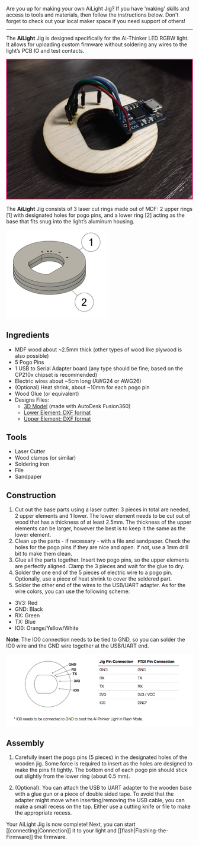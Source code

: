 Are you up for making your own AiLight Jig? If you have 'making' skills and access to tools and materials, then follow the instructions below. Don't forget to check out your local maker space if you need support of others!

***

The **AiLight** Jig is designed specifically for the Ai-Thinker LED RGBW light. It allows for uploading custom firmware without soldering any wires to the light’s PCB IO and test contacts. 

![AiLight Jig](images/ailight_jig.png)

The **AiLight** Jig consists of 3 laser cut rings made out of MDF: 2 upper rings [1] with designated holes for pogo pins, and a lower ring [2] acting as the base that fits snug into the light’s aluminum housing.

![AiLight 3D Image](images/ailight_jig_3d.png)

## Ingredients
- MDF wood about ~2.5mm thick (other types of wood like plywood is also possible)
- 5 Pogo Pins 
- 1 USB to Serial Adapter board (any type should be fine; based on the CP210x chipset is recommended)
- Electric wires about ~5cm long (AWG24 or AWG26)
- (Optional) Heat shrink, about ~10mm for each pogo pin 
- Wood Glue (or equivalent)
- Designs Files:
  - [3D Model](http://a360.co/2rP8FqM) (made with AutoDesk Fusion360)
  - [Lower Element: DXF format](http://a360.co/2szW8da)
  - [Upper Element: DXF format](http://a360.co/2szY5WR)

## Tools
- Laser Cutter
- Wood clamps (or similar)
- Soldering iron
- File
- Sandpaper 

## Construction
1. Cut out the base parts using a laser cutter: 3 pieces in total are needed, 2 upper elements and 1 lower. The lower element needs to be cut out of wood that has a thickness of at least 2.5mm. The thickness of the upper elements can be larger, however the best is to keep it the same as the lower element.
2. Clean up the parts - if necessary - with a file and sandpaper. Check the holes for the pogo pins if they are nice and open. If not, use a 1mm drill bit to make them clean.
3. Glue all the parts together. Insert two pogo pins, so the upper elements are perfectly aligned. Clamp the 3 pieces and wait for the glue to dry.
4. Solder the one end of the 5 pieces of electric wire to a pogo pin. Optionally, use a piece of heat shrink to cover the soldered part.
5. Solder the other end of the wires to the USB/UART adapter. As for the wire colors, you can use the following scheme:
  - 3V3: Red
  - GND: Black
  - RX: Green
  - TX: Blue
  - IO0: Orange/Yellow/White

**Note**: The IO0 connection needs to be tied to GND, so you can solder the IO0 wire and the GND wire together at the USB/UART end.

![AiLight Pin Positions](images/ailight_jig_positions.png)

## Assembly
1. Carefully insert the pogo pins (5 pieces) in the designated holes of the wooden jig. Some force is required to insert as the holes are designed to make the pins fit tightly. The bottom end of each pogo pin should stick out slightly from the lower ring (about 0.5 mm).

2. (Optional). You can attach the USB to UART adapter to the wooden base with a glue gun or a piece of double sided tape. 
To avoid that the adapter might move when inserting/removing the USB cable, you can make a small recess on the top. Either use a cutting knife or file to make the appropriate recess.

Your AiLight Jig is now complete! Next, you can start [[connecting|Connection]] it to your light and [[flash|Flashing-the-Firmware]] the firmware.